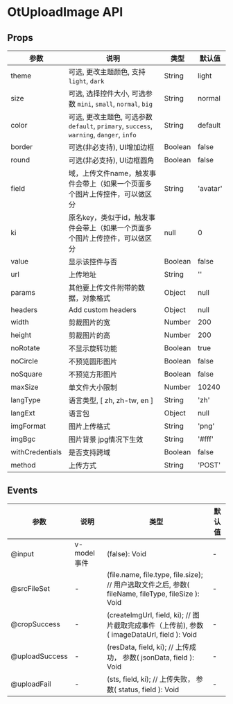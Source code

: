 # OtUploadImage API

## Props

| 参数 | 说明 | 类型 | 默认值 |
| --- | --- | --- | --- |
| theme | 可选, 更改主题颜色, 支持 `light`, `dark` | String | light |
| size | 可选, 选择控件大小, 可选参数 `mini`, `small`, `normal`, `big` | String | normal |
| color | 可选, 更改主题色, 可选参数 `default`, `primary`, `success`, `warning`, `danger`, `info` | String | default |
| border | 可选(非必支持), UI增加边框 | Boolean | false |
| round | 可选(非必支持), UI边框圆角 | Boolean | false |
| field | 域，上传文件name，触发事件会带上（如果一个页面多个图片上传控件，可以做区分 | String | 'avatar' |
| ki | 原名key，类似于id，触发事件会带上（如果一个页面多个图片上传控件，可以做区分 | null | 0 |
| value | 显示该控件与否 | Boolean | false |
| url | 上传地址 | String | '' |
| params | 其他要上传文件附带的数据，对象格式 | Object | null |
| headers | Add custom headers | Object | null |
| width | 剪裁图片的宽 | Number | 200 |
| height | 剪裁图片的高 | Number | 200 |
| noRotate | 不显示旋转功能 | Boolean | true |
| noCircle | 不预览圆形图片 | Boolean | false |
| noSquare | 不预览方形图片 | Boolean | false |
| maxSize | 单文件大小限制 | Number | 10240 |
| langType | 语言类型, [ zh, zh-tw, en ] | String | 'zh' |
| langExt | 语言包 | Object | null |
| imgFormat | 图片上传格式 | String | 'png' |
| imgBgc | 图片背景 jpg情况下生效 | String | '#fff' |
| withCredentials | 是否支持跨域 | Boolean | false |
| method | 上传方式 | String | 'POST' |

## Events

| 参数 | 说明 | 类型 | 默认值 |
| --- | --- | --- | --- |
| @input |  v-model 事件 | (false): Void | - |
| @srcFileSet | - | (file.name, file.type, file.size); // 用户选取文件之后, 参数( fileName, fileType, fileSize ): Void | - |
| @cropSuccess | - | (createImgUrl, field, ki); // 图片截取完成事件（上传前), 参数( imageDataUrl, field ): Void | - |
| @uploadSuccess | - | (resData, field, ki); // 上传成功， 参数( jsonData, field ): Void | - |
| @uploadFail | - | (sts, field, ki); // 上传失败， 参数( status, field ): Void | - |

